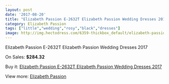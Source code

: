 ```yaml
---
layout: post
date: '2017-08-20'
title: "Elizabeth Passion E-2632T Elizabeth Passion Wedding Dresses 2017"
category: Elizabeth Passion
tags: ["little","wedding","rosy","black","dresses"]
image: http://img.hectodress.com/6359-thickbox_default/elizabeth-passion-e-2632t-elizabeth-passion-wedding-dresses-2013.jpg
---
```

Elizabeth Passion E-2632T Elizabeth Passion Wedding Dresses 2017

On Sales: **$284.32**
<a href="https://www.hectodress.com/elizabeth-passion/3173-elizabeth-passion-e-2632t-elizabeth-passion-wedding-dresses-2013.html"><amp-img layout="responsive" width="600" height="600" src="//img.hectodress.com/6359-thickbox_default/elizabeth-passion-e-2632t-elizabeth-passion-wedding-dresses-2013.jpg" alt="Elizabeth Passion E-2632T Elizabeth Passion Wedding Dresses 2017 0" /></a>

Buy it: [Elizabeth Passion E-2632T Elizabeth Passion Wedding Dresses 2017](https://www.hectodress.com/elizabeth-passion/3173-elizabeth-passion-e-2632t-elizabeth-passion-wedding-dresses-2013.html "Elizabeth Passion E-2632T Elizabeth Passion Wedding Dresses 2017")

View more: [Elizabeth Passion](https://www.hectodress.com/53-elizabeth-passion "Elizabeth Passion")